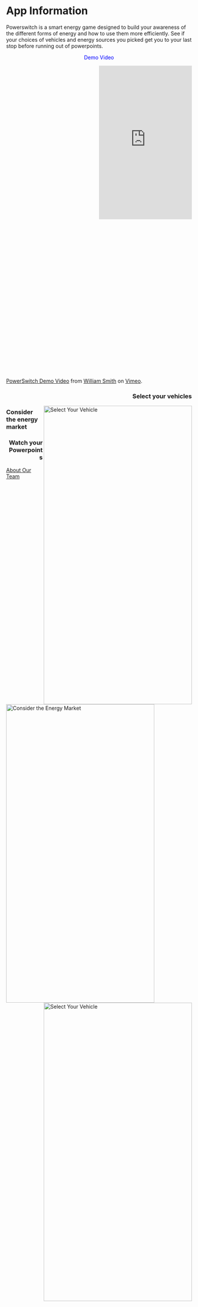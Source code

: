 # App Information
<p>
  Powerswitch is a smart energy game designed to build your awareness of the different forms of energy and how to use them more efficiently. See if your choices of vehicles and energy sources you picked get you to your last stop before running out of powerpoints. 
</p>

<p align="center">
  <span style="color:blue"> Demo Video </span> 
</p>

<div style="padding:165.32% 0 0 0;position:relative;"><iframe src="https://player.vimeo.com/video/266429583" style="position:absolute;top:0;left:50%;width:50%;height:50%;" frameborder="0" webkitallowfullscreen mozallowfullscreen allowfullscreen></iframe></div><script src="https://player.vimeo.com/api/player.js"></script>
<p><a href="https://vimeo.com/266429583">PowerSwitch Demo Video</a> from <a href="https://vimeo.com/user65599886">William Smith</a> on <a href="https://vimeo.com">Vimeo</a>.</p>

<h3 align="right">
  Select your vehicles
</h3>
<img style="width: 402px; height: 810px;" align="right" alt="Select Your Vehicle" title="Keyart-web" src="https://user-images.githubusercontent.com/18518060/39225009-171978ee-4818-11e8-8698-18b1ae6e0e8d.png">

<h3 align="left">
  Consider the energy market
</h3>
<img style="width: 402px; height: 810px;" align = "left" alt="Consider the Energy Market" title="Keyart-web" src="https://user-images.githubusercontent.com/18518060/39225015-196980d0-4818-11e8-91d1-c61ae381eb60.png">

<h3 align="right">
  Watch your Powerpoints
</h3>
<img style="width: 402px; height: 810px;" align = "right" alt="Select Your Vehicle" title="Keyart-web" src="https://user-images.githubusercontent.com/18518060/39225017-1bf9008c-4818-11e8-9865-1f62c78355e6.png">

<a href="https://sccapstone.github.io/PowerSwitchCoders/about" title="About Page"> About Our Team </a>
